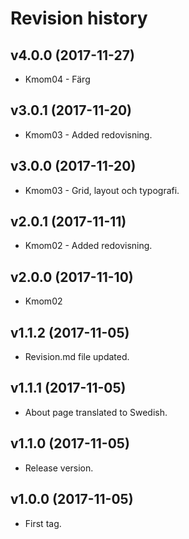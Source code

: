 Revision history
=======================================

v4.0.0 (2017-11-27)
---------------------------------------

* Kmom04 - Färg


v3.0.1 (2017-11-20)
---------------------------------------

* Kmom03 - Added redovisning.


v3.0.0 (2017-11-20)
---------------------------------------

* Kmom03 - Grid, layout och typografi.


v2.0.1 (2017-11-11)
---------------------------------------

* Kmom02 - Added redovisning.


v2.0.0 (2017-11-10)
---------------------------------------

* Kmom02


v1.1.2 (2017-11-05)
---------------------------------------

* Revision.md file updated.


v1.1.1 (2017-11-05)
---------------------------------------

* About page translated to Swedish.


v1.1.0 (2017-11-05)
---------------------------------------

* Release version.


v1.0.0 (2017-11-05)
---------------------------------------

* First tag.
